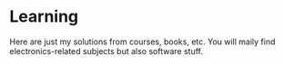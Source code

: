 # Learning

Here are just my solutions from courses, books, etc. You will maily find electronics-related subjects but also software stuff.